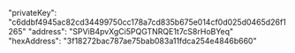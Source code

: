 "privateKey": "c6ddbf4945ac82cd34499750cc178a7cd835b675e014cf0d025d0465d26f1265"
"address": "SPViB4pvXgCi5PQGTNRQE1t7cS8rHoBYeq"
"hexAddress": "3f18272bac787ae75bab083a11fdca254e4846b660"
